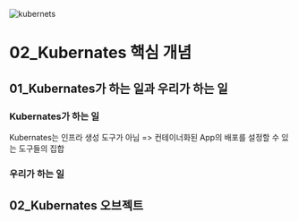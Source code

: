![kubernets](https://user-images.githubusercontent.com/93081720/174333422-4e2f7a03-f585-4edf-884c-0af7fea7ac5d.png)

# 02_Kubernates 핵심 개념

## 01_Kubernates가 하는 일과 우리가 하는 일

### Kubernates가 하는 일

Kubernates는 인프라 생성 도구가 아님 => 컨테이너화된 App의 배포를 설정할 수 있는 도구들의 집합

### 우리가 하는 일



## 02_Kubernates 오브젝트

